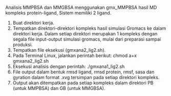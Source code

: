Analisis MMPBSA dan MMGBSA menggunakan gmx_MMPBSA hasil MD kompleks protein-ligand, Sistem memiliki 2 ligand.

1. Buat direktori kerja.
2. Tempatkan direktori-direktori kompleks hasil simulasi Gromacs ke dalam direktori kerja. Dalam setiap direktori merupakan 1 kompleks dengan segala file input-output simulasi gromacs, mulai dari preparasi sampai produksi.
3. Tempatkan file eksekusi (gmxana2_lig2.sh).
4. Pada Terminal Linux, jalankan perintah berikut: chmod a+x gmxana2_lig2.sh
5. Eksekusi analisis dengan perintah: ./gmxana1_lig2.sh
6. File output dalam bentuk rmsd ligand, rmsd protein, rmsf, sasa dan gyration dalam format .xvg tersimpan pada setiap direktori kompleks.
7. Output akan ditempatkan pada setiap kompleks dalam direktori PB (untuk MMPBSA) dan GB (untuk MMGBSA).   

